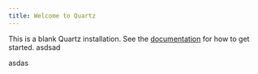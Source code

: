 ```yaml
---
title: Welcome to Quartz
---
```


This is a blank Quartz installation.
See the [documentation](https://quartz.jzhao.xyz) for how to get started.
asdsad

asdas